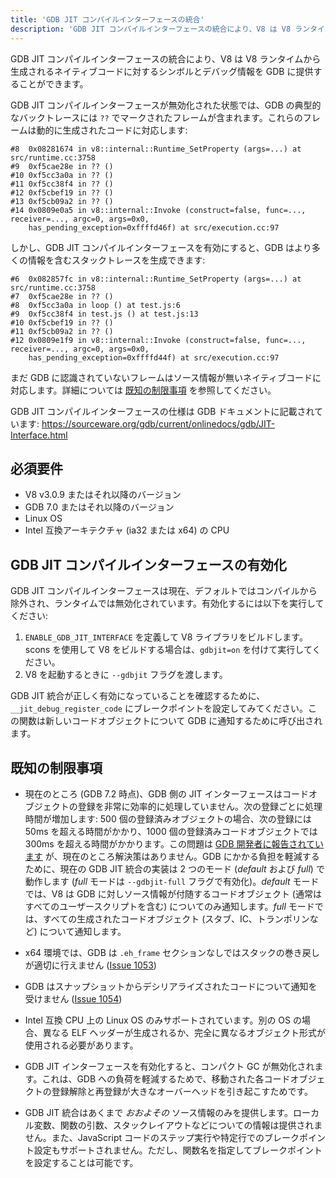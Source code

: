 ```yaml
---
title: 'GDB JIT コンパイルインターフェースの統合'
description: 'GDB JIT コンパイルインターフェースの統合により、V8 は V8 ランタイムから生成されるネイティブコードに対するシンボルとデバッグ情報を GDB に提供することができます。'
---
```

GDB JIT コンパイルインターフェースの統合により、V8 は V8 ランタイムから生成されるネイティブコードに対するシンボルとデバッグ情報を GDB に提供することができます。

GDB JIT コンパイルインターフェースが無効化された状態では、GDB の典型的なバックトレースには `??` でマークされたフレームが含まれます。これらのフレームは動的に生成されたコードに対応します:

```
#8  0x08281674 in v8::internal::Runtime_SetProperty (args=...) at src/runtime.cc:3758
#9  0xf5cae28e in ?? ()
#10 0xf5cc3a0a in ?? ()
#11 0xf5cc38f4 in ?? ()
#12 0xf5cbef19 in ?? ()
#13 0xf5cb09a2 in ?? ()
#14 0x0809e0a5 in v8::internal::Invoke (construct=false, func=..., receiver=..., argc=0, args=0x0,
    has_pending_exception=0xffffd46f) at src/execution.cc:97
```

しかし、GDB JIT コンパイルインターフェースを有効にすると、GDB はより多くの情報を含むスタックトレースを生成できます:

```
#6  0x082857fc in v8::internal::Runtime_SetProperty (args=...) at src/runtime.cc:3758
#7  0xf5cae28e in ?? ()
#8  0xf5cc3a0a in loop () at test.js:6
#9  0xf5cc38f4 in test.js () at test.js:13
#10 0xf5cbef19 in ?? ()
#11 0xf5cb09a2 in ?? ()
#12 0x0809e1f9 in v8::internal::Invoke (construct=false, func=..., receiver=..., argc=0, args=0x0,
    has_pending_exception=0xffffd44f) at src/execution.cc:97
```

まだ GDB に認識されていないフレームはソース情報が無いネイティブコードに対応します。詳細については [既知の制限事項](#known-limitations) を参照してください。

GDB JIT コンパイルインターフェースの仕様は GDB ドキュメントに記載されています: https://sourceware.org/gdb/current/onlinedocs/gdb/JIT-Interface.html

## 必須要件

- V8 v3.0.9 またはそれ以降のバージョン
- GDB 7.0 またはそれ以降のバージョン
- Linux OS
- Intel 互換アーキテクチャ (ia32 または x64) の CPU

## GDB JIT コンパイルインターフェースの有効化

GDB JIT コンパイルインターフェースは現在、デフォルトではコンパイルから除外され、ランタイムでは無効化されています。有効化するには以下を実行してください:

1. `ENABLE_GDB_JIT_INTERFACE` を定義して V8 ライブラリをビルドします。scons を使用して V8 をビルドする場合は、`gdbjit=on` を付けて実行してください。
1. V8 を起動するときに `--gdbjit` フラグを渡します。

GDB JIT 統合が正しく有効になっていることを確認するために、`__jit_debug_register_code` にブレークポイントを設定してみてください。この関数は新しいコードオブジェクトについて GDB に通知するために呼び出されます。

## 既知の制限事項

- 現在のところ (GDB 7.2 時点)、GDB 側の JIT インターフェースはコードオブジェクトの登録を非常に効率的に処理していません。次の登録ごとに処理時間が増加します: 500 個の登録済みオブジェクトの場合、次の登録には 50ms を超える時間がかかり、1000 個の登録済みコードオブジェクトでは 300ms を超える時間がかかります。この問題は [GDB 開発者に報告されています](https://sourceware.org/ml/gdb/2011-01/msg00002.html) が、現在のところ解決策はありません。GDB にかかる負担を軽減するために、現在の GDB JIT 統合の実装は 2 つのモード (_default_ および _full_) で動作します (_full_ モードは `--gdbjit-full` フラグで有効化)。_default_ モードでは、V8 は GDB に対しソース情報が付随するコードオブジェクト (通常はすべてのユーザースクリプトを含む) についてのみ通知します。_full_ モードでは、すべての生成されたコードオブジェクト (スタブ、IC、トランポリンなど) について通知します。

- x64 環境では、GDB は `.eh_frame` セクションなしではスタックの巻き戻しが適切に行えません ([Issue 1053](https://bugs.chromium.org/p/v8/issues/detail?id=1053))

- GDB はスナップショットからデシリアライズされたコードについて通知を受けません ([Issue 1054](https://bugs.chromium.org/p/v8/issues/detail?id=1054))

- Intel 互換 CPU 上の Linux OS のみサポートされています。別の OS の場合、異なる ELF ヘッダーが生成されるか、完全に異なるオブジェクト形式が使用される必要があります。

- GDB JIT インターフェースを有効化すると、コンパクト GC が無効化されます。これは、GDB への負荷を軽減するためで、移動された各コードオブジェクトの登録解除と再登録が大きなオーバーヘッドを引き起こすためです。

- GDB JIT 統合はあくまで _おおよその_ ソース情報のみを提供します。ローカル変数、関数の引数、スタックレイアウトなどについての情報は提供されません。また、JavaScript コードのステップ実行や特定行でのブレークポイント設定もサポートされません。ただし、関数名を指定してブレークポイントを設定することは可能です。

